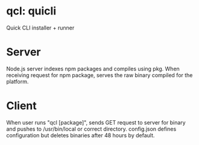 # qcl: quicli
Quick CLI installer + runner

# Server
Node.js server indexes npm packages and compiles using pkg. When receiving request for npm package, serves the raw binary compiled for the platform.

# Client
When user runs "qcl [package]", sends GET request to server for binary and pushes to /usr/bin/local or correct directory. config.json defines configuration but deletes binaries after 48 hours by default.
